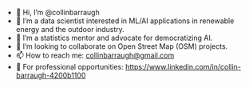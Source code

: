 - 👋 Hi, I’m @collinbarraugh
- 👀 I’m a data scientist interested in ML/AI applications in renewable energy and the outdoor industry. 
- 🌱 I’m a statistics mentor and advocate for democratizing AI.
- 💞️ I’m looking to collaborate on Open Street Map (OSM) projects.
- 📫 How to reach me: collinbarraugh@gmail.com
- 💼 For professional opportunities: https://www.linkedin.com/in/collin-barraugh-4200b1100

<!---
collinbarraugh/collinbarraugh is a ✨ special ✨ repository because its `README.md` (this file) appears on your GitHub profile.
You can click the Preview link to take a look at your changes.
--->
